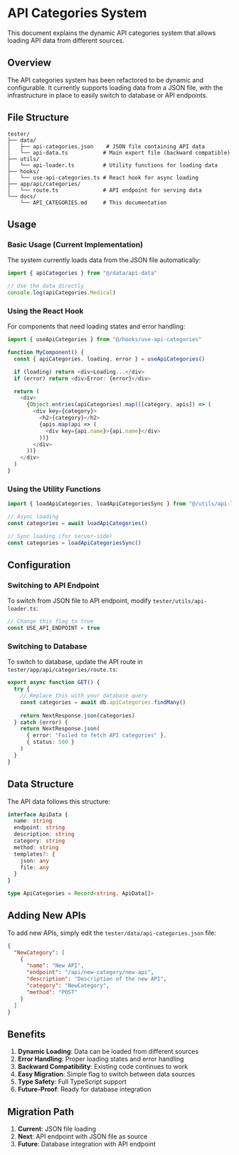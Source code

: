 # API Categories System

This document explains the dynamic API categories system that allows loading API data from different sources.

## Overview

The API categories system has been refactored to be dynamic and configurable. It currently supports loading data from a JSON file, with the infrastructure in place to easily switch to database or API endpoints.

## File Structure

```
tester/
├── data/
│   ├── api-categories.json    # JSON file containing API data
│   └── api-data.ts           # Main export file (backward compatible)
├── utils/
│   └── api-loader.ts         # Utility functions for loading data
├── hooks/
│   └── use-api-categories.ts # React hook for async loading
├── app/api/categories/
│   └── route.ts              # API endpoint for serving data
└── docs/
    └── API_CATEGORIES.md     # This documentation
```

## Usage

### Basic Usage (Current Implementation)

The system currently loads data from the JSON file automatically:

```typescript
import { apiCategories } from "@/data/api-data"

// Use the data directly
console.log(apiCategories.Medical)
```

### Using the React Hook

For components that need loading states and error handling:

```typescript
import { useApiCategories } from "@/hooks/use-api-categories"

function MyComponent() {
  const { apiCategories, loading, error } = useApiCategories()

  if (loading) return <div>Loading...</div>
  if (error) return <div>Error: {error}</div>

  return (
    <div>
      {Object.entries(apiCategories).map(([category, apis]) => (
        <div key={category}>
          <h2>{category}</h2>
          {apis.map(api => (
            <div key={api.name}>{api.name}</div>
          ))}
        </div>
      ))}
    </div>
  )
}
```

### Using the Utility Functions

```typescript
import { loadApiCategories, loadApiCategoriesSync } from "@/utils/api-loader"

// Async loading
const categories = await loadApiCategories()

// Sync loading (for server-side)
const categories = loadApiCategoriesSync()
```

## Configuration

### Switching to API Endpoint

To switch from JSON file to API endpoint, modify `tester/utils/api-loader.ts`:

```typescript
// Change this flag to true
const USE_API_ENDPOINT = true
```

### Switching to Database

To switch to database, update the API route in `tester/app/api/categories/route.ts`:

```typescript
export async function GET() {
  try {
    // Replace this with your database query
    const categories = await db.apiCategories.findMany()
    
    return NextResponse.json(categories)
  } catch (error) {
    return NextResponse.json(
      { error: "Failed to fetch API categories" },
      { status: 500 }
    )
  }
}
```

## Data Structure

The API data follows this structure:

```typescript
interface ApiData {
  name: string
  endpoint: string
  description: string
  category: string
  method: string
  templates?: {
    json: any
    file: any
  }
}

type ApiCategories = Record<string, ApiData[]>
```

## Adding New APIs

To add new APIs, simply edit the `tester/data/api-categories.json` file:

```json
{
  "NewCategory": [
    {
      "name": "New API",
      "endpoint": "/api/new-category/new-api",
      "description": "Description of the new API",
      "category": "NewCategory",
      "method": "POST"
    }
  ]
}
```

## Benefits

1. **Dynamic Loading**: Data can be loaded from different sources
2. **Error Handling**: Proper loading states and error handling
3. **Backward Compatibility**: Existing code continues to work
4. **Easy Migration**: Simple flag to switch between data sources
5. **Type Safety**: Full TypeScript support
6. **Future-Proof**: Ready for database integration

## Migration Path

1. **Current**: JSON file loading
2. **Next**: API endpoint with JSON file as source
3. **Future**: Database integration with API endpoint 